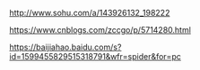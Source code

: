 


http://www.sohu.com/a/143926132_198222

https://www.cnblogs.com/zccgo/p/5714280.html

https://baijiahao.baidu.com/s?id=1599455829515318791&wfr=spider&for=pc

